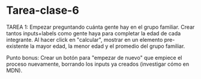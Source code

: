 # Tarea-clase-6

TAREA 1: Empezar preguntando cuánta gente hay en el grupo familiar.
Crear tantos inputs+labels como gente haya para completar la edad de cada integrante.
Al hacer click en "calcular", mostrar en un elemento pre-existente la mayor edad, la menor edad y el promedio del grupo familiar.

Punto bonus: Crear un botón para "empezar de nuevo" que empiece el proceso nuevamente, borrando los inputs ya creados (investigar cómo en MDN).




